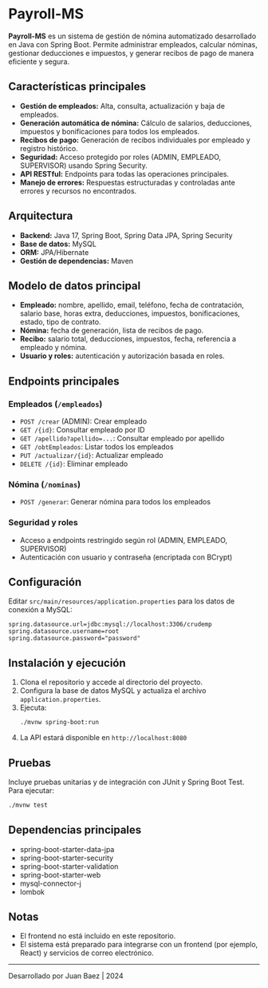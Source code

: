 
# Payroll-MS

**Payroll-MS** es un sistema de gestión de nómina automatizado desarrollado en Java con Spring Boot. Permite administrar empleados, calcular nóminas, gestionar deducciones e impuestos, y generar recibos de pago de manera eficiente y segura.

## Características principales

- **Gestión de empleados:** Alta, consulta, actualización y baja de empleados.
- **Generación automática de nómina:** Cálculo de salarios, deducciones, impuestos y bonificaciones para todos los empleados.
- **Recibos de pago:** Generación de recibos individuales por empleado y registro histórico.
- **Seguridad:** Acceso protegido por roles (ADMIN, EMPLEADO, SUPERVISOR) usando Spring Security.
- **API RESTful:** Endpoints para todas las operaciones principales.
- **Manejo de errores:** Respuestas estructuradas y controladas ante errores y recursos no encontrados.

## Arquitectura

- **Backend:** Java 17, Spring Boot, Spring Data JPA, Spring Security
- **Base de datos:** MySQL
- **ORM:** JPA/Hibernate
- **Gestión de dependencias:** Maven

## Modelo de datos principal

- **Empleado:** nombre, apellido, email, teléfono, fecha de contratación, salario base, horas extra, deducciones, impuestos, bonificaciones, estado, tipo de contrato.
- **Nómina:** fecha de generación, lista de recibos de pago.
- **Recibo:** salario total, deducciones, impuestos, fecha, referencia a empleado y nómina.
- **Usuario y roles:** autenticación y autorización basada en roles.

## Endpoints principales

### Empleados (`/empleados`)
- `POST /crear` (ADMIN): Crear empleado
- `GET /{id}`: Consultar empleado por ID
- `GET /apellido?apellido=...`: Consultar empleado por apellido
- `GET /obtEmpleados`: Listar todos los empleados
- `PUT /actualizar/{id}`: Actualizar empleado
- `DELETE /{id}`: Eliminar empleado

### Nómina (`/nominas`)
- `POST /generar`: Generar nómina para todos los empleados

### Seguridad y roles
- Acceso a endpoints restringido según rol (ADMIN, EMPLEADO, SUPERVISOR)
- Autenticación con usuario y contraseña (encriptada con BCrypt)

## Configuración

Editar `src/main/resources/application.properties` para los datos de conexión a MySQL:

```properties
spring.datasource.url=jdbc:mysql://localhost:3306/crudemp
spring.datasource.username=root
spring.datasource.password="password"
```

## Instalación y ejecución

1. Clona el repositorio y accede al directorio del proyecto.
2. Configura la base de datos MySQL y actualiza el archivo `application.properties`.
3. Ejecuta:
   ```bash
   ./mvnw spring-boot:run
   ```
4. La API estará disponible en `http://localhost:8080`

## Pruebas

Incluye pruebas unitarias y de integración con JUnit y Spring Boot Test. Para ejecutar:

```bash
./mvnw test
```

## Dependencias principales

- spring-boot-starter-data-jpa
- spring-boot-starter-security
- spring-boot-starter-validation
- spring-boot-starter-web
- mysql-connector-j
- lombok

## Notas

- El frontend no está incluido en este repositorio.
- El sistema está preparado para integrarse con un frontend (por ejemplo, React) y servicios de correo electrónico.

---
Desarrollado por Juan Baez | 2024
